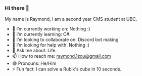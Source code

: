 ### Hi there 👋
My name is Raymond, I am a second year CMS student at UBC. 

- 🔭 I’m currently working on: Nothing :)
- 🌱 I’m currently learning: C#
- 👯 I’m looking to collaborate on: Discord bot making
- 🤔 I’m looking for help with: Nothing :)
- 💬 Ask me about: Life.
- 📫 How to reach me: raymond.1zou@gmail.com
- 😄 Pronouns: He/Him
- ⚡ Fun fact: I can solve a Rubik's cube in 10 seconds.

<!--
**RaymoZoo/raymozoo** is a ✨ _special_ ✨ repository because its `README.md` (this file) appears on your GitHub profile.

Here are some ideas to get you started:

- 🔭 I’m currently working on ...
- 🌱 I’m currently learning ...
- 👯 I’m looking to collaborate on ...
- 🤔 I’m looking for help with ...
- 💬 Ask me about ...
- 📫 How to reach me: ...
- 😄 Pronouns: ...
- ⚡ Fun fact: ...
-->
